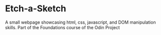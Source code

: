 # Etch-a-Sketch
A small webpage showcasing html, css, javascript, and DOM manipulation skills. Part of the Foundations course of the Odin Project
